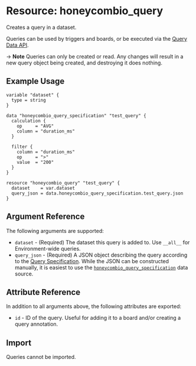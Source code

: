 # Resource: honeycombio_query

Creates a query in a dataset.

Queries can be used by triggers and boards, or be executed via the [Query Data API](https://docs.honeycomb.io/api/query-results/).

-> **Note** Queries can only be created or read. Any changes will result in a new query object being created, and destroying it does nothing.

## Example Usage

```hcl
variable "dataset" {
  type = string
}

data "honeycombio_query_specification" "test_query" {
  calculation {
    op     = "AVG"
    column = "duration_ms"
  }

  filter {
    column = "duration_ms"
    op     = ">"
    value  = "200"
  }
}

resource "honeycombio_query" "test_query" {
  dataset    = var.dataset
  query_json = data.honeycombio_query_specification.test_query.json
}
```

## Argument Reference

The following arguments are supported:

* `dataset` - (Required) The dataset this query is added to. Use `__all__` for Environment-wide queries.
* `query_json` - (Required) A JSON object describing the query according to the [Query Specification](https://docs.honeycomb.io/api/query-specification/#fields-on-a-query-specification). While the JSON can be constructed manually, it is easiest to use the [`honeycombio_query_specification`](../data-sources/query_specification.md) data source.

## Attribute Reference

In addition to all arguments above, the following attributes are exported:

* `id` - ID of the query. Useful for adding it to a board and/or creating a query annotation.

## Import

Queries cannot be imported.
